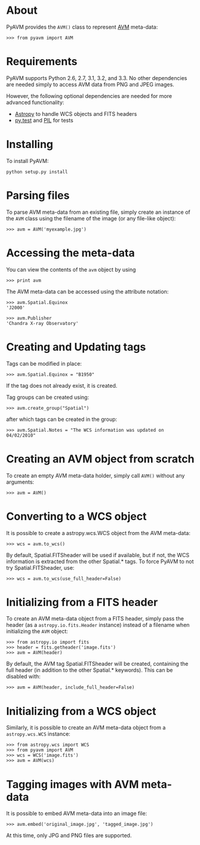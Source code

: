 About
=====

PyAVM provides the ``AVM()`` class to represent
[AVM](http://www.virtualastronomy.org/avm_metadata.php) meta-data:

    >>> from pyavm import AVM

Requirements
============

PyAVM supports Python 2.6, 2.7, 3.1, 3.2, and 3.3. No other dependencies are
needed simply to access AVM data from PNG and JPEG images.

However, the following optional dependencies are needed for more advanced
functionality:

* [Astropy](http://www.astropy.org) to handle WCS objects and FITS headers
* [py.test](http://www.pytest.org) and
  [PIL](http://www.pythonware.com/products/pil/) for tests

Installing
==========

To install PyAVM:

    python setup.py install

Parsing files
=============

To parse AVM meta-data from an existing file, simply create an instance of the
``AVM`` class using the filename of the image (or any file-like object):

    >>> avm = AVM('myexample.jpg')

Accessing the meta-data
=======================

You can view the contents of the ``avm`` object by using

    >>> print avm

The AVM meta-data can be accessed using the attribute notation:

    >>> avm.Spatial.Equinox
    'J2000'

    >>> avm.Publisher
    'Chandra X-ray Observatory'

Creating and Updating tags
==========================

Tags can be modified in place:

    >>> avm.Spatial.Equinox = "B1950"

If the tag does not already exist, it is created.

Tag groups can be created using:

    >>> avm.create_group("Spatial")

after which tags can be created in the group:

    >>> avm.Spatial.Notes = "The WCS information was updated on 04/02/2010"

Creating an AVM object from scratch
===================================

To create an empty AVM meta-data holder, simply call ``AVM()`` without any
arguments:

    >>> avm = AVM()

Converting to a WCS object
==========================

It is possible to create a astropy.wcs.WCS object from the AVM meta-data:

    >>> wcs = avm.to_wcs()

By default, Spatial.FITSheader will be used if available, but if not, the WCS
information is extracted from the other Spatial.* tags. To force PyAVM to not
try Spatial.FITSheader, use:

    >>> wcs = avm.to_wcs(use_full_header=False)

Initializing from a FITS header
===============================

To create an AVM meta-data object from a FITS header, simply pass the header
(as a ``astropy.io.fits.Header`` instance) instead of a filename when
initializing the ``AVM`` object:

    >>> from astropy.io import fits
    >>> header = fits.getheader('image.fits')
    >>> avm = AVM(header)

By default, the AVM tag Spatial.FITSheader will be created, containing the
full header (in addition to the other Spatial.* keywords). This can be
disabled with:

    >>> avm = AVM(header, include_full_header=False)

Initializing from a WCS object
==============================

Similarly, it is possible to create an AVM meta-data object from a
``astropy.wcs.WCS`` instance:

    >>> from astropy.wcs import WCS
    >>> from pyavm import AVM
    >>> wcs = WCS('image.fits')
    >>> avm = AVM(wcs)

Tagging images with AVM meta-data
=================================

It is possible to embed AVM meta-data into an image file:

    >>> avm.embed('original_image.jpg', 'tagged_image.jpg')

At this time, only JPG and PNG files are supported.